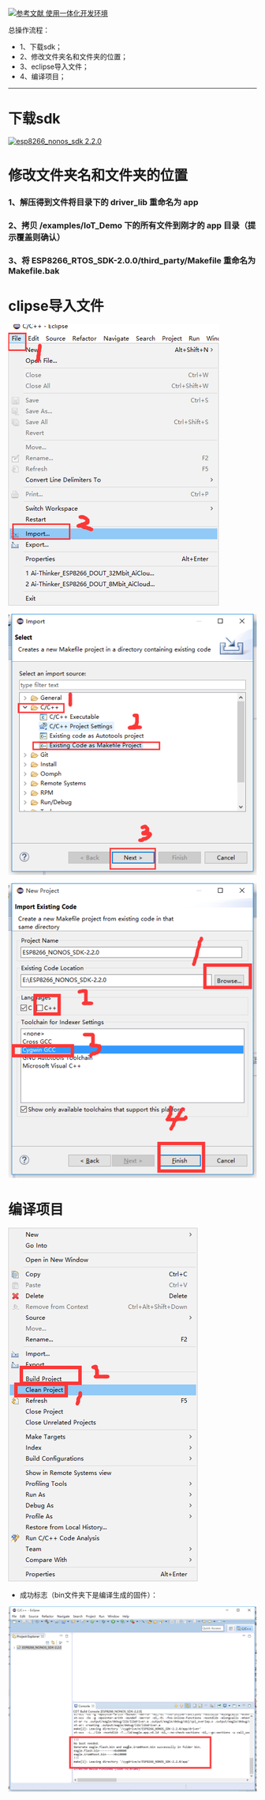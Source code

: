 [![](https://img.shields.io/badge/参考文献-使用一体化开发环境-red.svg "参考文献 使用一体化开发环境")](http://wiki.ai-thinker.com/ai_ide_use)

总操作流程：
- 1、下载sdk；
- 2、修改文件夹名和文件夹的位置；
- 3、eclipse导入文件；
- 4、编译项目；

----------


# 下载sdk
[![](https://img.shields.io/badge/esp8266_nonos_sdk-2.2.0-green.svg "esp8266_nonos_sdk 2.2.0")](https://pan.baidu.com/s/1yB5hbxEHXRmLdn1W_Vii4w)

# 修改文件夹名和文件夹的位置
### 1、解压得到文件将目录下的 driver_lib 重命名为 app
### 2、拷贝 /examples/IoT_Demo 下的所有文件到刚才的 app 目录（提示覆盖则确认）
### 3、将 ESP8266_RTOS_SDK-2.0.0/third_party/Makefile 重命名为 Makefile.bak
# clipse导入文件
![](image/3-1.png)

![](image/3-2.png)

![](image/3-3.png)

# 编译项目
![](image/3-4.png)

- 成功标志（bin文件夹下是编译生成的固件）：

![](image/3-5.png)
